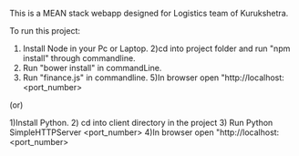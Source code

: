 This is a MEAN stack webapp designed for Logistics team of Kurukshetra.

To run this project:
1) Install Node in your Pc or Laptop.
2)cd into project folder and run "npm install" through commandline.
3) Run "bower install" in commandLine.
4) Run "finance.js" in commandline.
5)In browser open "http://localhost:<port_number>

(or)

1)Install Python.
2) cd into client directory in the project
3) Run Python SimpleHTTPServer <port_number>
4)In browser open "http://localhost:<port_number>

